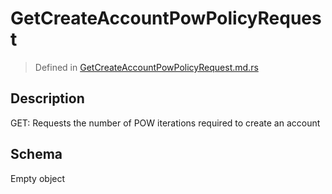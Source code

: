 # GetCreateAccountPowPolicyRequest
> Defined in [GetCreateAccountPowPolicyRequest.md.rs](../../../../interface/src/interface/routes/native/get_create_account_pow_policy)

## Description
GET: Requests the number of POW iterations required to create an account

## Schema

Empty object

